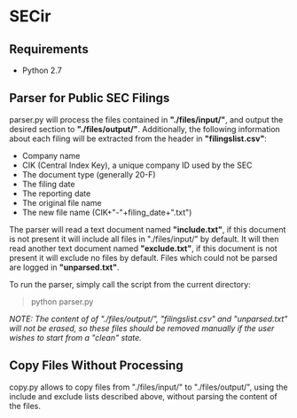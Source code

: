# SECir

## Requirements

- Python 2.7

## Parser for Public SEC Filings

parser.py will process the files contained in **"./files/input/"**, and output the
desired section to **"./files/output/"**. Additionally, the following information
about each filing will be extracted from the header in **"filingslist.csv"**:

- Company name
- CIK (Central Index Key), a unique company ID used by the SEC
- The document type (generally 20-F)
- The filing date
- The reporting date
- The original file name
- The new file name (CIK+"-"+filing\_date+".txt")

The parser will read a text document named **"include.txt"**, if this document is not
present it will include all files in "./files/input/" by
default. It will then read another text document named **"exclude.txt"**, if this
document is not present it will exclude no files by default. Files which could
not be parsed are logged in **"unparsed.txt"**.

To run the parser, simply call the script from the current directory:

> python parser.py

*NOTE: The content of of "./files/output/", "filingslist.csv" and "unparsed.txt" will
not be erased, so these files should be removed manually if the user wishes to
start from a "clean" state.*

## Copy Files Without Processing

copy.py allows to copy files from "./files/input/" to "./files/output/", using
the include and exclude lists described above, without parsing the content of
the files.
